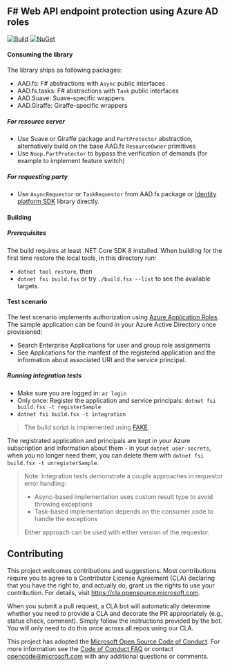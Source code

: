 ## F# Web API endpoint protection using Azure AD roles

[![Build](https://github.com/Azure/AAD.fs/actions/workflows/azure.aad.fs.yml/badge.svg)](https://github.com/Azure/AAD.fs/actions/workflows/azure.aad.fs.yml)
[![NuGet](https://img.shields.io/nuget/v/AAD.fs.svg?style=flat)](https://www.nuget.org/packages/AAD.fs/)

#### Consuming the library

The library ships as following packages:

- AAD.fs: F# abstractions with `Async` public interfaces
- AAD.fs.tasks: F# abstractions with `Task` public interfaces
- AAD.Suave: Suave-specific wrappers 
- AAD.Giraffe: Giraffe-specific wrappers 

##### For resource server
- Use Suave or Giraffe package and `PartProtector` abstraction, alternatively build on the base AAD.fs `ResourceOwner` primitives
- Use `Noop.PartProtector` to bypass the verification of demands (for example to implement feature switch)

##### For requesting party
- Use `AsyncRequestor` or `TaskRequestor` from AAD.fs package or [Identity platform SDK](https://learn.microsoft.com/en-us/entra/identity-platform/v2-overview) library directly.

#### Building

##### Prerequisites
The build requires at least .NET Core SDK 8 installed.
When building for the first time restore the local tools, in this directory run:

* `dotnet tool restore`, then
* `dotnet fsi build.fsx` or try `./build.fsx --list` to see the available targets.

#### Test scenario
The test scenario implements authorization using [Azure Application Roles](https://docs.microsoft.com/en-us/azure/active-directory/develop/howto-add-app-roles-in-azure-ad-apps). The sample application can be found in your Azure Active Directory once provisioned:
- Search Enterprise Applications for user and group role assignments
- See Applications for the manfest of the registered application and the information about associated URI and the service principal.

##### Running integration tests
* Make sure you are logged in: `az login`
* Only once: Register the application and service principals: `dotnet fsi build.fsx -t registerSample`
* `dotnet fsi build.fsx -t integration`
> The build script is implemented using [FAKE](https://fake.build/fake-gettingstarted.html).

The registrated application and principals are kept in your Azure subscription and information about them - in your `dotnet user-secrets`, 
when you no longer need them, you can delete them with `dotnet fsi build.fsx -t unregisterSample`.

> Note: 
> Integration tests demonstrate a couple approaches in requestor error handling:
> * Async-based implementation uses custom result type to avoid throwing exceptions
> * Task-based implementation depends on the consumer code to handle the exceptions
>
> Either approach can be used with either version of the requestor.

## Contributing

This project welcomes contributions and suggestions.  Most contributions require you to agree to a
Contributor License Agreement (CLA) declaring that you have the right to, and actually do, grant us
the rights to use your contribution. For details, visit https://cla.opensource.microsoft.com.

When you submit a pull request, a CLA bot will automatically determine whether you need to provide
a CLA and decorate the PR appropriately (e.g., status check, comment). Simply follow the instructions
provided by the bot. You will only need to do this once across all repos using our CLA.

This project has adopted the [Microsoft Open Source Code of Conduct](https://opensource.microsoft.com/codeofconduct/).
For more information see the [Code of Conduct FAQ](https://opensource.microsoft.com/codeofconduct/faq/) or
contact [opencode@microsoft.com](mailto:opencode@microsoft.com) with any additional questions or comments.
